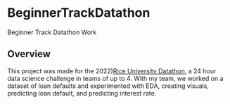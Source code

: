 # BeginnerTrackDatathon
Beginner Track Datathon Work
## Overview
This project was made for the 2022)[Rice University Datathon](https://datathon.rice.edu), a 24 hour data science challenge in teams of up to 4. With my team, we worked on a dataset of loan defaults and experimented with EDA, creating visuals, predicting loan default, and predicting interest rate.

